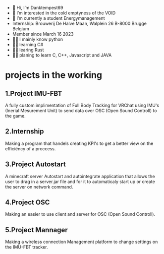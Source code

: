 - 👋 Hi, I’m Danktempest69
- 👀 I’m interested in the cold emptyness of the VOID
- 🌱 I’m currently a student Energymanagement
- Internship: Brouwerij De Halve Maan, Walplein 26 B-8000 Brugge Belgium
- Member since March 16 2023
- 🧑‍💻 I mainly know python
- 🧑‍💻 learning C#
- 🧑‍💻 learing Rust
- 🧑‍💻 planing to learn C, C++, Javascript and JAVA

# projects in the working
## 1.Project IMU-FBT

A fully custom implimentation of Full Body Tracking for VRChat using IMU's (Inerial Mesurement Unit) to send data over OSC (Open Sound Controll) to the game.

## 2.Internship

Making a program that handels creating KPI's to get a better view on the efficiëncy of a proccess.

## 3.Project Autostart

A minecraft server Autostart and autointegrate application that allows the user to drag in a server.jar file and for it to automaticaly start up or create the server on network command.

## 4.Project OSC

Making an easier to use client and server for OSC (Open Sound Controll).

## 5.Project Mannager

Making a wireless connection Management platform to change settings on the IMU-FBT tracker.

<!---
Danktempest69/Danktempest69 is a ✨ special ✨ repository because its `README.md` (this file) appears on your GitHub profile.
You can click the Preview link to take a look at your changes.
--->
